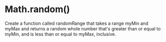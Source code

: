 # Math.random()

Create a function called randomRange that takes a range myMin and myMax and returns a random whole number that's greater than or equal to myMin, and is less than or equal to myMax, inclusive.